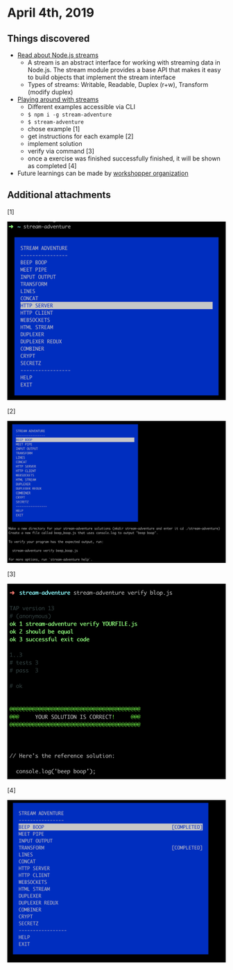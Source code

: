 # April 4th, 2019

## Things discovered

* [Read about Node.js streams](https://nodejs.org/api/stream.html)
  * A stream is an abstract interface for working with streaming data in Node.js. The stream module provides a base API that makes it easy to build objects that implement the stream interface
  * Types of streams: Writable, Readable, Duplex (r+w), Transform (modify duplex)
* [Playing around with streams](https://github.com/workshopper/stream-adventure/)
  * Different examples accessible via  CLI
  * `$ npm i -g stream-adventure`
  * `$ stream-adventure`
  * chose example [1]
  * get instructions for each example [2]
  * implement solution
  * verify via command [3]
  * once a exercise was finished successfully finished, it will be shown as completed [4]
* Future learnings can be made by [workshopper organization](https://github.com/workshopper)

## Additional attachments

[1]

![Stream-Adventure](../../resources/screenshots/stream-adventure.png)

[2]

![Stream-Adventure2](../../resources/screenshots/stream-adventure2.png)

[3]

![Stream-Adventure3](../../resources/screenshots/stream-adventure3.png)

[4]

![Stream-Adventure4](../../resources/screenshots/stream-adventure4.png)



